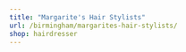 ```yaml
---
title: "Margarite's Hair Stylists"
url: /birmingham/margarites-hair-stylists/
shop: hairdresser
---
```

